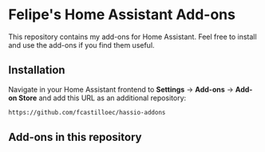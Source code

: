 # Felipe's Home Assistant Add-ons

This repository contains my add-ons for Home Assistant. Feel free to install and use the add-ons if you find them useful.

## Installation

Navigate in your Home Assistant frontend to **Settings** -> **Add-ons** -> **Add-on Store** and add this URL as an additional repository:

```txt
https://github.com/fcastilloec/hassio-addons
```

## Add-ons in this repository
